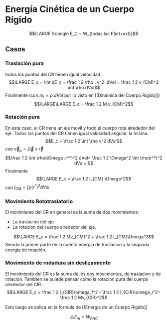 # Energía Cinética de un Cuerpo Rígido
$$\LARGE \triangle E_C = W_{todas las F(int+ext)}$$
## Casos
### Traslación pura
todos los puntos del CR tienen igual velocidad.
$$\LARGE E_c = \int dE_c = \frac 1 2 \rho . v^2 .dVol = \frac 1 2 v_{CM}^2 \int \rho.dVol$$
Finalmente (con $m_i=\rho.dVol$ por lo visto en [[Dinámica del Cuerpo Rígido]])
$$\LARGE\LARGE E_c = \frac 1 2 M.v_{CM}^2$$

### Rotación pura
En este caso, el CR tiene un eje movil y todo el cuerpo rota alrededor del eje. Todos los puntos del CR tienen igual velocidad angular, la misma.
$$E_c = \frac 1 2 \int \rho v^2 dVol$$
con $\vec v_p = \vec \Omega \times \vec r$
$$\frac 1 2 \int \rho(\Omega .r^*)^2 dVol= \frac 1 2 \Omega^2 \int \rho(r^*)^2 dVol= $$
Finalmente
$$\LARGE E_c = \frac 1 2 I_{CM} \Omega^2$$ con $I_{CM} = \int \rho (r^*)^2 dVol$

### Movimiento Rototraslatorio
El movimiento del CR en general es la suma de dos movimientos:
- La traslacion del eje 
- La rotacion del cuerpo alrededor del eje.

$$\LARGE E_c = \frac 1 2 Mv_{CM}^2 + \frac 1 2 I_{CM}\Omega^2$$
Siendo la primer parte de la cuenta energia de traslación y la segunda energia de rotación.


### Movimiento de rodadura sin deslizamiento
El movimiento del CR es la suma de los dos movimientos, de traslacion y de rotacion.
Tambien se puiede pensar como la rotacion pura del cuerpo alrededor del CIR.
$$\LARGE E_c = \frac 1 2 I_{CIR}\omega_f^2 - \frac 1 2 I_{CIR}\omega_i^2= \frac 1 2 Mv_{CIR}^2$$

Esto luego se aplica en la formula de [[Energía de un Cuerpo Rigido]]



$$\triangle E_m = W_{FNC}$$ 